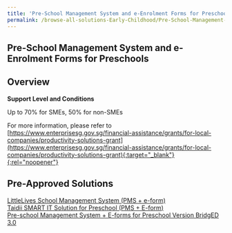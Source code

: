 ```yaml
---
title: 'Pre-School Management System and e-Enrolment Forms for Preschools'
permalink: /browse-all-solutions-Early-Childhood/Pre-School-Management-System-and-e-Enrolment-Forms-for-Preschools
---
```


## Pre-School Management System and e-Enrolment Forms for Preschools
## Overview

**Support Level and Conditions**

Up to 70% for SMEs, 50% for non-SMEs

For more information, please refer to
[https://www.enterprisesg.gov.sg/financial-assistance/grants/for-local-companies/productivity-solutions-grant](https://www.enterprisesg.gov.sg/financial-assistance/grants/for-local-companies/productivity-solutions-grant){:target="_blank"}{:rel="noopener"}

## Pre-Approved Solutions

<a href='/productivity-solutions-grant/solutionrepo/solution2560' target='_blank'>LittleLives School Management System (PMS + e-form)</a><br>
<a href='/productivity-solutions-grant/solutionrepo/solution2596' target='_blank'>Taidii SMART IT Solution for Preschool (PMS + E-form)</a><br>
<a href='/productivity-solutions-grant/solutionrepo/solution2684' target='_blank'>Pre-school Management System + E-forms for Preschool Version BridgED 3.0</a><br>
